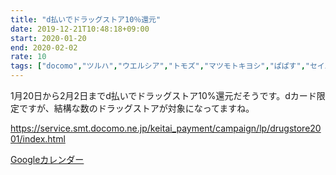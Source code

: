 ```yaml
---
title: "d払いでドラッグストア10％還元"
date: 2019-12-21T10:48:18+09:00
start: 2020-01-20
end: 2020-02-02
rate: 10
tags: ["docomo","ツルハ","ウエルシア","トモズ","マツモトキヨシ","ぱぱす","セイムス","スギ薬局","ココカラファイン"]
---
```


1月20日から2月2日までd払いでドラッグストア10%還元だそうです。dカード限定ですが、結構な数のドラッグストアが対象になってますね。

https://service.smt.docomo.ne.jp/keitai_payment/campaign/lp/drugstore2001/index.html

[Googleカレンダー](http://www.google.com/calendar/event?action=TEMPLATE&text=d%E6%89%95%E3%81%84%E3%81%A7%E3%83%89%E3%83%A9%E3%83%83%E3%82%B0%E3%82%B9%E3%83%88%E3%82%A210%25%E9%82%84%E5%85%83&dates=20200120/20200202&details=https://pokanpo.com/posts/20200202_docomo_dragstore/)
